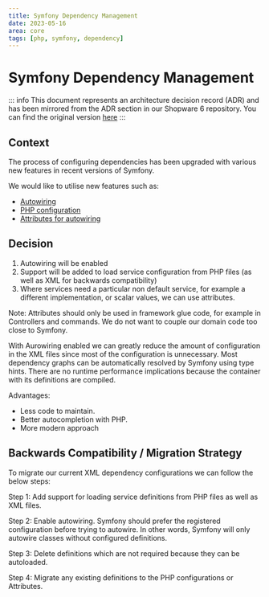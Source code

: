 ```yaml
---
title: Symfony Dependency Management
date: 2023-05-16
area: core
tags: [php, symfony, dependency]
---
```


# Symfony Dependency Management

::: info
This document represents an architecture decision record (ADR) and has been mirrored from the ADR section in our Shopware 6 repository.
You can find the original version [here](https://github.com/shopware/platform/blob/trunk/adr/2023-05-16-symfony-dependency-management.md)
:::

## Context

The process of configuring dependencies has been upgraded with various new features in recent versions of Symfony.

We would like to utilise new features such as:

* [Autowiring](https://symfony.com/doc/current/service_container.html)
* [PHP configuration](https://symfony.com/doc/current/service_container/import.html)
* [Attributes for autowiring](https://symfony.com/blog/new-in-symfony-6-1-service-autowiring-attributes)

## Decision

1. Autowiring will be enabled
2. Support will be added to load service configuration from PHP files (as well as XML for backwards compatibility)
3. Where services need a particular non default service, for example a different implementation, or scalar values, we can use attributes.

Note: Attributes should only be used in framework glue code, for example in Controllers and commands. We do not want to couple our domain code too close to Symfony.

With Aurowiring enabled we can greatly reduce the amount of configuration in the XML files since most of the configuration is unnecessary. Most dependency graphs can be automatically resolved by Symfony using type hints.
There are no runtime performance implications because the container with its definitions are compiled.

Advantages:

* Less code to maintain.
* Better autocompletion with PHP.
* More modern approach

## Backwards Compatibility / Migration Strategy

To migrate our current XML dependency configurations we can follow the below steps:

Step 1: Add support for loading service definitions from PHP files as well as XML files.

Step 2: Enable autowiring. Symfony should prefer the registered configuration before trying to autowire. In other words, Symfony will only autowire classes without configured definitions.

Step 3: Delete definitions which are not required because they can be autoloaded.

Step 4: Migrate any existing definitions to the PHP configurations or Attributes.
